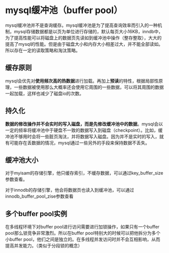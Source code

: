 # mysql缓冲池（buffer pool）

mysql缓冲池并不是查询缓存。mysql缓冲池是为了提高查询效率而引入的一种机制，mysql存储数据都是以页为单位进行存储的，默认每页大小16KB，inndb中，为了提高性能可以将磁盘上的数据页先读如到缓冲池中操作（整存整取），大大的提高了mysql的性能。但是由于磁盘大小和内存大小相差过大，并不能全部读如。所以存在一定的读取策略和淘汰策略。

## 缓存原则

mysql会优先对**使用频次高的热数据**进行加载。再加上**预读**的特性，根据局部性原理，一些数据被使用那么大概率还会使用它周围的一些数据，可以将其周围的数据一起加载，这样也减少了磁盘io的次数。

## 持久化

**数据的修改操作并不会实时的写入磁盘，而是先修改缓冲池中的数据**。mysql会以一定的频率将缓冲池中于硬盘不一致的数据写入到磁盘（checkpoint）。比如，缓冲池不够用时会将一些脏页淘汰，并将数据写入磁盘。因为并不是实时的写入，就有可能存在丢数据的情况，mysql通过一些另外的手段来保持数据不丢失。

## 缓冲池大小

对于myisam的存储引擎，他只缓存索引，不缓存数据，可以通过key_buffer_size参数查看。

对于innodb的存储引擎，他会将数据页也读入到缓冲池，可以通过innodb_buffer_pool_zise参数查看

## 多个buffer pool实例

在多线程环境下对buffer pool进行访问需要进行加锁操作，如果只有一个buffer pool那么锁竞争非常激烈。所以在buffer pool特别大的时候可以把他拆分为多个小buffer pool，他们之间是独立的。在多线程并发访问时并不会互相影响，从而提高并发能力。（类似于分段锁的概念）

